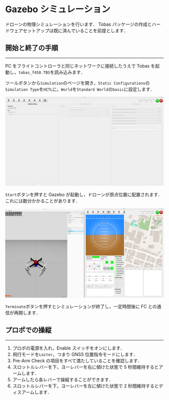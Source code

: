 # Gazebo シミュレーション

ドローンの物理シミュレーションを行います．
Tobas パッケージの作成とハードウェアセットアップは既に済んでいることを前提とします．

## 開始と終了の手順

---

PC をフライトコントローラと同じネットワークに接続したうえで Tobas を起動し，`tobas_f450.TBS`を読み込みます．

ツールボタンから`Simulation`のページを開き，`Static Configurations`の`Simulation Type`を`HITL`に，`World`を`Standard World`の`basic`に設定します．

![simulation_settings](resources/gazebo_simulation/simulation_settings.png)

`Start`ボタンを押すと Gazebo が起動し，ドローンが原点位置に配置されます．これには数分かかることがあります．

![launch_gazebo](resources/gazebo_simulation/launch_gazebo.png)

`Terminate`ボタンを押すとシミュレーションが終了し，一定時間後に FC との通信が再開します．

## プロポでの操縦

---

1. プロポの電源を入れ，Enable スイッチをオンにします．
1. 飛行モードを`Loiter`，つまり GNSS 位置指令モードにします．
1. Pre-Arm Check の項目をすべて満たしていることを確認します．
1. スロットルレバーを下，ヨーレバーを右に傾けた状態で 5 秒間維持するとアームします．
1. アームしたら各レバーで操縦することができます．
1. スロットルレバーを下，ヨーレバーを左に傾けた状態で 2 秒間維持するとディスアームします．
